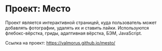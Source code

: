 # Проект: Место

Проект является интерактивной страницей, куда пользователь может добавлять фотографии, удалять их и ставить лайки. 
Используются флебокс-вёрстка, гриды, адаптивная вёрстка, БЭМ, JavaScript.

Ссылка на проект: https://valmorus.github.io/mesto/
